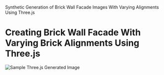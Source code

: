 Synthetic Generation of Brick Wall Facade Images With Varying Alignments Using Three.js

# Creating Brick Wall Facade With Varying Brick Alignments Using Three.js
![Sample Three.js Generated Image](https://github.com/lakshyanakc/bricks/blob/master/Brick%20Wall%20JS.png)
